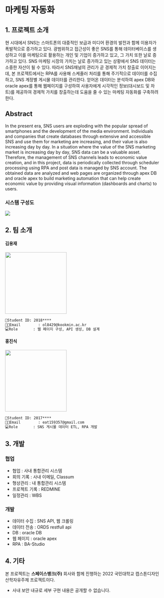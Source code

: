 

# 마케팅 자동화
## 1.  프로젝트 소개
현 시대에서 SNS는 스마트폰의 대중적인 보급과 미디어 환경의 발전과 함께 이용자가 폭발적으로 증가하고 있다. 광범위하고 접근성이 좋은 SNS를 통해 데이터베이스를 생성하고 이를 마케팅으로 활용하는 개인 및 기업이 증가하고 있고, 그 가치 또한 날로 증가하고 있다.
SNS 마케팅 시장의 가치는 날로 증가하고 있는 상황에서 SNS 데이터는 소중한 자산이 될 수 있다. 따라서 SNS채널의 관리가 곧 경제적 가치 창출로 이어지는데, 본 프로젝트에서는 RPA를 사용해 스케줄러 처리를 통해 주기적으로 데이터를 수집하고, SNS 계정별 게시물 데이터를 관리한다. 얻어온 데이터는 분석하여 apex DB와 oracle apex를 통해 웹페이지를 구성하여 사용자에게 시각적인 정보(대시보드 및 차트)를 제공하여 경제적 가치를 창출하는데 도움을 줄 수 있는 마케팅 자동화를 구축하려 한다.

## Abstract
In the present era, SNS users are exploding with the popular spread of smartphones and the development of the media environment. Individuals and companies that create databases through extensive and accessible SNS and use them for marketing are increasing, and their value is also increasing day by day.
In a situation where the value of the SNS marketing market is increasing day by day, SNS data can be a valuable asset. Therefore, the management of SNS channels leads to economic value creation, and in this project, data is periodically collected through scheduler processing using RPA and post data is managed by SNS account. The obtained data are analyzed and web pages are organized through apex DB and oracle apex to build marketing automation that can help create economic value by providing visual information (dashboards and charts) to users.


### 시스템 구성도
<a href='https://ifh.cc/v-jZFJY8' target='_blank'><img src='https://ifh.cc/g/jZFJY8.jpg' border='0'></a>


## 2. 팀 소개
#### 김용재 

<img src= "https://ifh.cc/g/g18qOF.jpg" width="200px" height="200">

```markdown
📧Student ID: 2018****
👨‍🎓Email		: ol8429@kookmin.ac.kr
💻Role		: 웹 페이지 구성, API 생성, DB 설계
```

#### 홍진식

<img src= "https://ifh.cc/g/6VB3SL.jpg" width="200px"  height="200">

```markdown
📧Student ID: 2017****
👨‍🎓Email		: eat159357@gmail.com
💻Role		: SNS 게시물 데이터 ETL, RPA 개발
```
## 3. 개발
### 협업
* 협업 : 사내 통합관리 시스템
* 회의 기록 : 사내 이메일, Classum
* 형상관리 :  내 통합관리 시스템
* 프로젝트 기록 : REDMINE
* 일정관리 : WBS

### 개발
* 데이터 수집 : SNS API, 웹 크롤링
* 데이터 전송 : ORDS restfull api
* DB : oracle DB
* 웹 페이지 : oracle apex
* RPA : BA-Studio


## 4. 기타
본 프로젝트는  **스페이스뱅크(주)** 회사와 함께 진행하는 2022 국민대학교 캡스톤디자인 산학자유주제 프로젝트이다.
* 사내 보안 내규로 세부 구현 내용은 공개할 수 없습니다.




  

